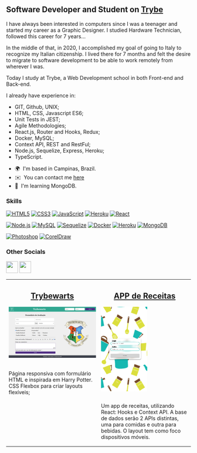 Software Developer and Student on <a href="https://www.betrybe.com/" target="_blank" rel="noreferrer">Trybe</a>
----------------------------------

I have always been interested in computers since I was a teenager and started my career as a Graphic Designer. I studied Hardware Technician, followed this career for 7 years...

In the middle of that, in 2020, I accomplished my goal of going to Italy to recognize my Italian citizenship.
I lived there for 7 months and felt the desire to migrate to software development to be able to work remotely from wherever I was.

Today I study at Trybe, a Web Development school in both Front-end and Back-end.

I already have experience in:
- GIT, Github, UNIX;
- HTML, CSS, Javascript ES6;
- Unit Tests in JEST;
- Agile Methodologies;
- React.js, Router and Hooks, Redux;
- Docker, MySQL;
- Context API, REST and RestFul;
- Node.js, Sequelize, Express, Heroku;
- TypeScript.

* 🌍  I'm based in Campinas, Brazil.
* ✉️  You can contact me [here](mailto:eleoterio12@gmail.com)
* 🧠  I'm learning MongoDB.

### Skills

<p align="left">
<a href="https://developer.mozilla.org/en-US/docs/Glossary/HTML5" target="_blank" rel="noreferrer"><img src="https://raw.githubusercontent.com/danielcranney/readme-generator/main/public/icons/skills/html5-colored.svg" width="36" height="36" alt="HTML5" /></a>
<a href="https://www.w3.org/TR/CSS/#css" target="_blank" rel="noreferrer"><img src="https://raw.githubusercontent.com/danielcranney/readme-generator/main/public/icons/skills/css3-colored.svg" width="36" height="36" alt="CSS3" /></a>
<a href="https://developer.mozilla.org/en-US/docs/Web/JavaScript" target="_blank" rel="noreferrer"><img src="https://raw.githubusercontent.com/danielcranney/readme-generator/main/public/icons/skills/javascript-colored.svg" width="36" height="36" alt="JavaScript" /></a>
<a href="https://www.typescriptlang.org/" target="_blank" rel="noreferrer"><img src="https://cdn.worldvectorlogo.com/logos/typescript-2.svg" height="36" alt="Heroku" /></a>
<a href="https://reactjs.org/" target="_blank" rel="noreferrer"><img src="https://raw.githubusercontent.com/danielcranney/readme-generator/main/public/icons/skills/react-colored.svg" width="36" height="36" alt="React" /></a>

<a href="https://nodejs.org/" target="_blank" rel="noreferrer"><img src="https://nodejs.org/static/images/logo.svg" height="36" alt="Node.js" /></a>
<a href="https://www.mysql.com/" target="_blank" rel="noreferrer"><img src="https://raw.githubusercontent.com/danielcranney/readme-generator/main/public/icons/skills/mysql-colored.svg" width="36" height="36" alt="MySQL" /></a>
<a href="https://sequelize.org/" target="_blank" rel="noreferrer"><img src="https://sequelize.org/img/logo.svg" width="36" height="36" alt="Sequelize" /></a>
<a href="https://www.docker.com/" target="_blank" rel="noreferrer"><img src="https://www.docker.com/wp-content/uploads/2022/03/vertical-logo-monochromatic.png" height="36" alt="Docker" /></a>
<a href="https://www.heroku.com/" target="_blank" rel="noreferrer"><img src="https://seeklogo.com/images/H/heroku-logo-B774A78667-seeklogo.com.png" height="36" alt="Heroku" /></a>
<a href="https://www.mongodb.com/pt-br" target="_blank" rel="noreferrer"><img src="https://pbs.twimg.com/profile_images/1452637606559326217/GFz_P-5e_400x400.png" height="36" alt="MongoDB" /></a>

<a href="https://www.adobe.com/uk/products/photoshop.html" target="_blank" rel="noreferrer"><img src="https://raw.githubusercontent.com/danielcranney/readme-generator/main/public/icons/skills/photoshop-colored.svg" width="36" height="36" alt="Photoshop" /></a>
<a href="https://www.coreldraw.com/" target="_blank" rel="noreferrer"><img src="https://encrypted-tbn0.gstatic.com/images?q=tbn:ANd9GcRfjn_GsMuFW7Vnda-3i75mF0ZsnM_xUvDoag&usqp=CAU" width="36" height="36" alt="CorelDraw" /></a>
</p>


### Other Socials

<p align="left">
<a href="https://www.linkedin.com/in/jheleoterio" target="_blank" rel="noreferrer"><img src="https://raw.githubusercontent.com/danielcranney/readme-generator/main/public/icons/socials/linkedin.svg" width="32" height="32" /></a>
<a href="https://www.twitter.com/joaoeleoterio12" target="_blank" rel="noreferrer"><img src="https://raw.githubusercontent.com/danielcranney/readme-generator/main/public/icons/socials/twitter.svg" width="32" height="32" /></a>
</p>
<table>
  <tr>
    <td valign="top" width="50%">
      <h2 align="center"><a href="https://github.com/joaoeleoterio/TRYBEWARTS">Trybewarts</a></h2>
      <a href="https://joaoeleoterio.github.io/TRYBEWARTS/"><img width="100%" src="https://github.com/joaoeleoterio/TRYBEWARTS/raw/master/pagina-principal.png" alt="Project-preview" /></a>
      <br>
      <br>
      <p>
        Página responsiva com formulário HTML e inspirada em Harry Potter.
        CSS Flexbox para criar layouts flexíveis;
      </p>
    <td valign="top" width="50%">
      <h2 align="center"><a href="https://github.com/joaoeleoterio/APP_Receitas">APP de Receitas</a></h2>
      <a href="https://app-receitas-fawn.vercel.app/"><img align="center" height="230px"             src="https://github.com/joaoeleoterio/APP_Receitas/blob/master/src/Schermata%20del%202022-06-22%2019-20-55.png?raw=true" alt="Project-preview" /></a>
      <br>
      <br>
      <p>
        Um app de receitas, utilizando React: Hooks e Context API.
        A base de dados serão 2 APIs distintas, uma para comidas e outra para bebidas.
        O layout tem como foco dispositivos móveis.
      </p>
  </tr>
</table>
